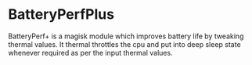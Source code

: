 # BatteryPerfPlus
BatteryPerf+ is a magisk module which improves battery life by tweaking thermal values.
It thermal throttles the cpu and put into deep sleep state whenever required as per the input thermal values.

